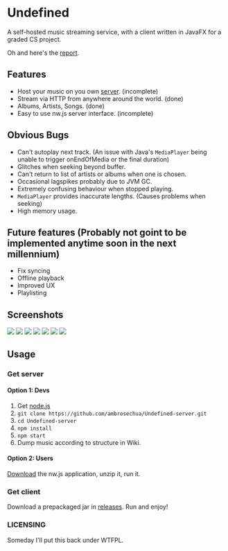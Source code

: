 
# Undefined

A self-hosted music streaming service, with a client written in JavaFX for a graded CS project.

Oh and here's the [report](REPORT.md).

## Features

* Host your music on you own [server](https://github.com/ambrosechua/Undefined-server). (incomplete)
* Stream via HTTP from anywhere around the world. (done)
* Albums, Artists, Songs. (done)
* Easy to use nw.js server interface. (incomplete)

## Obvious Bugs 

* Can't autoplay next track. (An issue with Java's `MediaPlayer` being unable to trigger onEndOfMedia or the final duration)
* Glitches when seeking beyond buffer.
* Can't return to list of artists or albums when one is chosen. 
* Occasional lagspikes probably due to JVM GC.
* Extremely confusing behaviour when stopped playing. 
* `MediaPlayer` provides inaccurate lengths. (Causes problems when seeking)
* High memory usage.

## Future features (Probably not goint to be implemented anytime soon in the next millennium)

* Fix syncing
* Offline playback
* Improved UX
* Playlisting

## Screenshots

![](screenshots/1.png)
![](screenshots/2.png)
![](screenshots/3.png)
![](screenshots/4.png)
![](screenshots/5.png)
![](screenshots/6.png)
![](screenshots/7.png)

## Usage

### Get server

#### Option 1: Devs

1. Get [node.js](http://nodejs.org)
2. `git clone https://github.com/ambrosechua/Undefined-server.git`
3. `cd Undefined-server`
4. `npm install`
5. `npm start`
6. Dump music according to structure in Wiki.

#### Option 2: Users

[Download](https://github.com/ambrosechua/Undefined-server/releases) the nw.js application, unzip it, run it.

### Get client

Download a prepackaged jar in [releases](https://github.com/ambrosechua/Undefined/releases). Run and enjoy!

### LICENSING

Someday I'll put this back under WTFPL. 